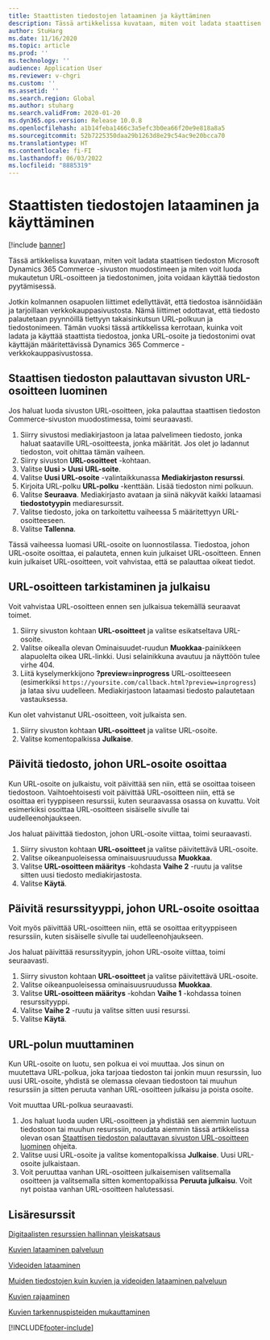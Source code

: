 ```yaml
---
title: Staattisten tiedostojen lataaminen ja käyttäminen
description: Tässä artikkelissa kuvataan, miten voit ladata staattisen tiedoston Microsoft Dynamics 365 Commerce -sivuston muodostimeen ja miten voit luoda mukautetun URL-osoitteen ja tiedostonimen, joita voidaan käyttää tiedoston pyytämisessä.
author: StuHarg
ms.date: 11/16/2020
ms.topic: article
ms.prod: ''
ms.technology: ''
audience: Application User
ms.reviewer: v-chgri
ms.custom: ''
ms.assetid: ''
ms.search.region: Global
ms.author: stuharg
ms.search.validFrom: 2020-01-20
ms.dyn365.ops.version: Release 10.0.8
ms.openlocfilehash: a1b14feba1466c3a5efc3b0ea66f20e9e818a8a5
ms.sourcegitcommit: 52b7225350daa29b1263d8e29c54ac9e20bcca70
ms.translationtype: HT
ms.contentlocale: fi-FI
ms.lasthandoff: 06/03/2022
ms.locfileid: "8885319"
---
```

# <a name="upload-and-serve-static-files"></a>Staattisten tiedostojen lataaminen ja käyttäminen

[!include [banner](includes/banner.md)]

Tässä artikkelissa kuvataan, miten voit ladata staattisen tiedoston Microsoft Dynamics 365 Commerce -sivuston muodostimeen ja miten voit luoda mukautetun URL-osoitteen ja tiedostonimen, joita voidaan käyttää tiedoston pyytämisessä.

Jotkin kolmannen osapuolen liittimet edellyttävät, että tiedostoa isännöidään ja tarjoillaan verkkokauppasivustosta. Nämä liittimet odottavat, että tiedosto palautetaan pyynnöillä tiettyyn takaisinkutsun URL-polkuun ja tiedostonimeen. Tämän vuoksi tässä artikkelissa kerrotaan, kuinka voit ladata ja käyttää staattista tiedostoa, jonka URL-osoite ja tiedostonimi ovat käyttäjän määritettävissä Dynamics 365 Commerce -verkkokauppasivustossa.

## <a name="create-a-site-url-that-returns-a-static-file"></a>Staattisen tiedoston palauttavan sivuston URL-osoitteen luominen

Jos haluat luoda sivuston URL-osoitteen, joka palauttaa staattisen tiedoston Commerce-sivuston muodostimessa, toimi seuraavasti.

1. Siirry sivustosi mediakirjastoon ja lataa palvelimeen tiedosto, jonka haluat saataville URL-osoitteesta, jonka määrität. Jos olet jo ladannut tiedoston, voit ohittaa tämän vaiheen.
1. Siirry sivuston **URL-osoitteet** -kohtaan.
1. Valitse **Uusi \> Uusi URL-soite**.
1. Valitse **Uusi URL-osoite** -valintaikkunassa **Mediakirjaston resurssi**.
1. Kirjoita URL-polku **URL-polku** -kenttään. Lisää tiedoston nimi polkuun.
1. Valitse **Seuraava**. Mediakirjasto avataan ja siinä näkyvät kaikki lataamasi **tiedostotyypin** mediaresurssit.
1. Valitse tiedosto, joka on tarkoitettu vaiheessa 5 määritettyyn URL-osoitteeseen.
1. Valitse **Tallenna**.

Tässä vaiheessa luomasi URL-osoite on luonnostilassa. Tiedostoa, johon URL-osoite osoittaa, ei palauteta, ennen kuin julkaiset URL-osoitteen. Ennen kuin julkaiset URL-osoitteen, voit vahvistaa, että se palauttaa oikeat tiedot.

## <a name="validate-and-publish-a-url"></a>URL-osoitteen tarkistaminen ja julkaisu

Voit vahvistaa URL-osoitteen ennen sen julkaisua tekemällä seuraavat toimet.

1. Siirry sivuston kohtaan **URL-osoitteet** ja valitse esikatseltava URL-osoite.
2. Valitse oikealla olevan Ominaisuudet-ruudun **Muokkaa**-painikkeen alapuolelta oikea URL-linkki. Uusi selainikkuna avautuu ja näyttöön tulee virhe 404.
3. Liitä kyselymerkkijono **?preview=inprogress** URL-osoitteeseen (esimerkiksi `https://yoursite.com/callback.html?preview=inprogress`) ja lataa sivu uudelleen. Mediakirjastoon lataamasi tiedosto palautetaan vastauksessa.

Kun olet vahvistanut URL-osoitteen, voit julkaista sen.

1. Siirry sivuston kohtaan **URL-osoitteet** ja valitse URL-osoite.
2. Valitse komentopalkissa **Julkaise**.

## <a name="update-the-file-that-a-url-points-to"></a>Päivitä tiedosto, johon URL-osoite osoittaa

Kun URL-osoite on julkaistu, voit päivittää sen niin, että se osoittaa toiseen tiedostoon. Vaihtoehtoisesti voit päivittää URL-osoitteen niin, että se osoittaa eri tyyppiseen resurssii, kuten seuraavassa osassa on kuvattu. Voit esimerkiksi osoittaa URL-osoitteen sisäiselle sivulle tai uudelleenohjaukseen.

Jos haluat päivittää tiedoston, johon URL-osoite viittaa, toimi seuraavasti.

1. Siirry sivuston kohtaan **URL-osoitteet** ja valitse päivitettävä URL-osoite.
1. Valitse oikeanpuoleisessa ominaisuusruudussa **Muokkaa**.
1. Valitse **URL-osoitteen määritys** -kohdasta **Vaihe 2** -ruutu ja valitse sitten uusi tiedosto mediakirjastosta.
1. Valitse **Käytä**.

## <a name="update-the-asset-type-that-a-url-points-to"></a>Päivitä resurssityyppi, johon URL-osoite osoittaa

Voit myös päivittää URL-osoitteen niin, että se osoittaa erityyppiseen resurssiin, kuten sisäiselle sivulle tai uudelleenohjaukseen.

Jos haluat päivittää resurssityypin, johon URL-osoite viittaa, toimi seuraavasti.

1. Siirry sivuston kohtaan **URL-osoitteet** ja valitse päivitettävä URL-osoite.
1. Valitse oikeanpuoleisessa ominaisuusruudussa **Muokkaa**.
1. Valitse **URL-osoitteen määritys** -kohdan **Vaihe 1** -kohdassa toinen resurssityyppi.
1. Valitse **Vaihe 2** -ruutu ja valitse sitten uusi resurssi.
1. Valitse **Käytä**.

## <a name="change-the-url-path"></a>URL-polun muuttaminen

Kun URL-osoite on luotu, sen polkua ei voi muuttaa. Jos sinun on muutettava URL-polkua, joka tarjoaa tiedoston tai jonkin muun resurssin, luo uusi URL-osoite, yhdistä se olemassa olevaan tiedostoon tai muuhun resurssiin ja sitten peruuta vanhan URL-osoitteen julkaisu ja poista osoite.

Voit muuttaa URL-polkua seuraavasti.

1. Jos haluat luoda uuden URL-osoitteen ja yhdistää sen aiemmin luotuun tiedostoon tai muuhun resurssiin, noudata aiemmin tässä artikkelissa olevan osan [Staattisen tiedoston palauttavan sivuston URL-osoitteen luominen](#create-a-site-url-that-returns-a-static-file) ohjeita.
1. Valitse uusi URL-osoite ja valitse komentopalkissa **Julkaise**. Uusi URL-osoite julkaistaan.
1. Voit peruuttaa vanhan URL-osoitteen julkaisemisen valitsemalla osoitteen ja valitsemalla sitten komentopalkissa **Peruuta julkaisu**. Voit nyt poistaa vanhan URL-osoitteen halutessasi.

## <a name="additional-resources"></a>Lisäresurssit

[Digitaalisten resurssien hallinnan yleiskatsaus](dam-overview.md)

[Kuvien lataaminen palveluun](dam-upload-images.md)

[Videoiden lataaminen](dam-upload-video.md)

[Muiden tiedostojen kuin kuvien ja videoiden lataaminen palveluun](dam-upload-files.md)

[Kuvien rajaaminen](dam-crop-images.md)

[Kuvien tarkennuspisteiden mukauttaminen](dam-custom-focal-point.md)


[!INCLUDE[footer-include](../includes/footer-banner.md)]